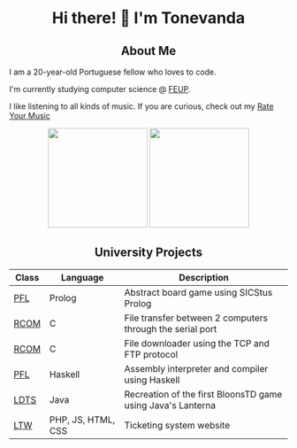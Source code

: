 <div align="center">

# Hi there! 👋 I'm Tonevanda

## About Me

</div>

I am a 20-year-old Portuguese fellow who loves to code.

I'm currently studying computer science @ [FEUP](https://github.com/FEUP).

I like listening to all kinds of music. If you are curious, check out my [Rate Your Music](https://rateyourmusic.com/~Tonevanda)

<div align="center">
  <img height=180em src="https://github-readme-stats.vercel.app/api/top-langs/?username=tonevanda&layout=compact">
  <img height=180em src="https://github-readme-stats.vercel.app/api?username=tonevanda&show_icons=true&hide_border=true">
</div>

<div align="center">
  
## University Projects

| Class                  | Language | Description                                 |
|------------------------|----------|---------------------------------------------|
| [PFL](https://github.com/Tonevanda/PFL-Crosscut) | Prolog | Abstract board game using SICStus Prolog |
| [RCOM](https://github.com/Tonevanda/RCOM/tree/main/proj1) | C | File transfer between 2 computers through the serial port |
| [RCOM](https://github.com/Tonevanda/RCOM/tree/main/proj2) | C | File downloader using the TCP and FTP protocol|
| [PFL](https://github.com/Tonevanda/PFL-Haskell) | Haskell | Assembly interpreter and compiler using Haskell |
| [LDTS](https://github.com/Tonevanda/BloonsTD) | Java | Recreation of the first BloonsTD game using Java's Lanterna |
| [LTW](https://github.com/Tonevanda/Lippu) | PHP, JS, HTML, CSS | Ticketing system website |

</div>
